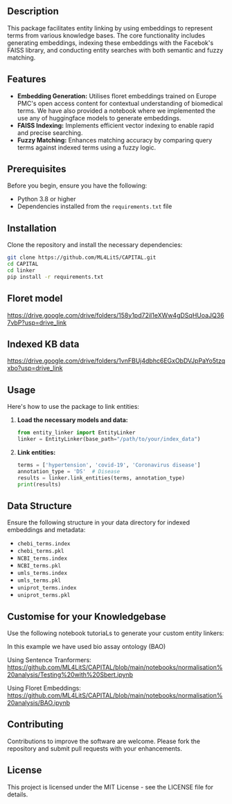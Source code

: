 
## Description

This package facilitates entity linking by using embeddings to represent terms from various knowledge bases. The core functionality includes generating embeddings, indexing these embeddings with the Facebok's FAISS library, and conducting entity searches with both semantic and fuzzy matching.

## Features

- **Embedding Generation:** Utilises floret embeddings trained on Europe PMC's open access content for contextual understanding of biomedical terms. We have also provided a notebook where we implemented the use any of huggingface models to generate embeddings.
- **FAISS Indexing:** Implements efficient vector indexing to enable rapid and precise searching.
- **Fuzzy Matching:** Enhances matching accuracy by comparing query terms against indexed terms using a fuzzy logic.

## Prerequisites

Before you begin, ensure you have the following:
- Python 3.8 or higher
- Dependencies installed from the `requirements.txt` file

## Installation

Clone the repository and install the necessary dependencies:

```bash
git clone https://github.com/ML4LitS/CAPITAL.git
cd CAPITAL
cd linker
pip install -r requirements.txt
```
## Floret model

https://drive.google.com/drive/folders/158y1pd72iI1eXWw4gDSqHUoaJQ367vbP?usp=drive_link

## Indexed KB data

https://drive.google.com/drive/folders/1vnFBUj4dbhc6EGxObDVJpPaYo5tzqxbo?usp=drive_link

## Usage

Here's how to use the package to link entities:

1. **Load the necessary models and data:**
   ```python
   from entity_linker import EntityLinker
   linker = EntityLinker(base_path="/path/to/your/index_data")
   ```

2. **Link entities:**
   ```python
   terms = ['hypertension', 'covid-19', 'Coronavirus disease']
   annotation_type = 'DS'  # Disease
   results = linker.link_entities(terms, annotation_type)
   print(results)
   ```

## Data Structure

Ensure the following structure in your data directory for indexed embeddings and metadata:

- `chebi_terms.index`
- `chebi_terms.pkl`
- `NCBI_terms.index`
- `NCBI_terms.pkl`
- `umls_terms.index`
- `umls_terms.pkl`
- `uniprot_terms.index`
- `uniprot_terms.pkl`

## Customise for your Knowledgebase

Use the following notebook tutoriaLs to generate your custom entity linkers:

In this example we have used bio assay ontology (BAO)

Using Sentence Tranformers:
https://github.com/ML4LitS/CAPITAL/blob/main/notebooks/normalisation%20analysis/Testing%20with%20Sbert.ipynb

Using Floret Embeddings:
https://github.com/ML4LitS/CAPITAL/blob/main/notebooks/normalisation%20analysis/BAO.ipynb

## Contributing

Contributions to improve the software are welcome. Please fork the repository and submit pull requests with your enhancements.

## License

This project is licensed under the MIT License - see the LICENSE file for details.
 
